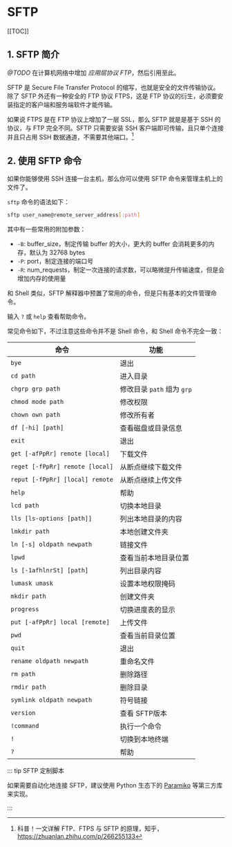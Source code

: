 # SFTP

[[TOC]]

## 1. SFTP 简介

*@TODO* 在计算机网络中增加 *应用层协议 FTP*，然后引用至此。

SFTP 是 Secure File Transfer Protocol 的缩写，也就是安全的文件传输协议。除了 SFTP 外还有一种安全的 FTP 协议 FTPS，这是 FTP 协议的衍生，必须要安装指定的客户端和服务端软件才能传输。

如果说 FTPS 是在 FTP 协议上增加了一层 SSL，那么 SFTP 就是是基于 SSH 的协议，与 FTP 完全不同。SFTP 只需要安装 SSH 客户端即可传输，且只单个连接并且只占用 SSH 数据通道，不需要其他端口。[^1]

[^1]: 科普！一文详解 FTP、FTPS 与 SFTP 的原理，知乎，<https://zhuanlan.zhihu.com/p/266255133>

## 2. 使用 SFTP 命令

如果你能够使用 SSH 连接一台主机，那么你可以使用 SFTP 命令来管理主机上的文件了。

`sftp` 命令的语法如下：

```bash
sftp user_name@remote_server_address[:path]
```

其中有一些常用的附加参数：

- `-B`: buffer_size，制定传输 buffer 的大小，更大的 buffer 会消耗更多的内存，默认为 32768 bytes
- `-P`: port，制定连接的端口号
- `-R`: num_requests，制定一次连接的请求数，可以略微提升传输速度，但是会增加内存的使用量

和 Shell 类似，SFTP 解释器中预置了常用的命令，但是只有基本的文件管理命令。

输入 `?` 或 `help` 查看帮助命令。

常见命令如下，不过注意这些命令并不是 Shell 命令，和 Shell 命令不完全一致：

| 命令                            | 功能                       |
| ------------------------------- | -------------------------- |
| `bye`                           | 退出                       |
| `cd path`                       | 进入目录                   |
| `chgrp grp path`                | 修改目录 `path` 组为 `grp` |
| `chmod mode path`               | 修改权限                   |
| `chown own path`                | 修改所有者                 |
| `df [-hi] [path]`               | 查看磁盘或目录信息         |
| `exit`                          | 退出                       |
| `get [-afPpRr] remote [local]`  | 下载文件                   |
| `reget [-fPpRr] remote [local]` | 从断点继续下载文件         |
| `reput [-fPpRr] [local] remote` | 从断点继续上传文件         |
| `help`                          | 帮助                       |
| `lcd path`                      | 切换本地目录               |
| `lls [ls-options [path]]`       | 列出本地目录的内容         |
| `lmkdir path`                   | 本地创建文件夹             |
| `ln [-s] oldpath newpath`       | 链接文件                   |
| `lpwd`                          | 查看当前本地目录位置       |
| `ls [-1afhlnrSt] [path]`        | 列出目录内容               |
| `lumask umask`                  | 设置本地权限掩码           |
| `mkdir path`                    | 创建文件夹                 |
| `progress`                      | 切换进度表的显示           |
| `put [-afPpRr] local [remote]`  | 上传文件                   |
| `pwd`                           | 查看当前目录位置           |
| `quit`                          | 退出                       |
| `rename oldpath newpath`        | 重命名文件                 |
| `rm path`                       | 删除路径                   |
| `rmdir path`                    | 删除目录                   |
| `symlink oldpath newpath`       | 符号链接                   |
| `version`                       | 查看 SFTP版本              |
| `!command`                      | 执行一个命令               |
| `!`                             | 切换到本地终端             |
| `?`                             | 帮助                       |

::: tip SFTP 定制脚本

如果需要自动化地连接 SFTP，建议使用 Python 生态下的 [Paramiko](https://blog.alexsun.top/vuepress-python-notes/pypi-package/utils/paramiko.html) 等第三方库来实现。

:::
